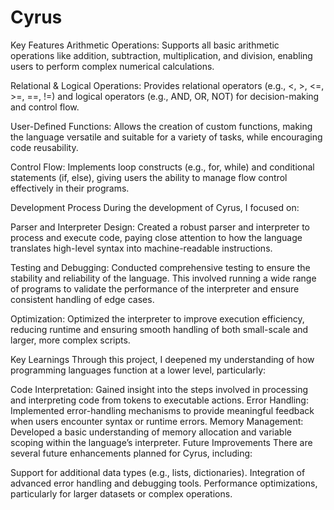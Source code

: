 # Cyrus
 
Key Features
Arithmetic Operations: Supports all basic arithmetic operations like addition, subtraction, multiplication, and division, enabling users to perform complex numerical calculations.

Relational & Logical Operations: Provides relational operators (e.g., <, >, <=, >=, ==, !=) and logical operators (e.g., AND, OR, NOT) for decision-making and control flow.

User-Defined Functions: Allows the creation of custom functions, making the language versatile and suitable for a variety of tasks, while encouraging code reusability.

Control Flow: Implements loop constructs (e.g., for, while) and conditional statements (if, else), giving users the ability to manage flow control effectively in their programs.

Development Process
During the development of Cyrus, I focused on:

Parser and Interpreter Design: Created a robust parser and interpreter to process and execute code, paying close attention to how the language translates high-level syntax into machine-readable instructions.

Testing and Debugging: Conducted comprehensive testing to ensure the stability and reliability of the language. This involved running a wide range of programs to validate the performance of the interpreter and ensure consistent handling of edge cases.

Optimization: Optimized the interpreter to improve execution efficiency, reducing runtime and ensuring smooth handling of both small-scale and larger, more complex scripts.

Key Learnings
Through this project, I deepened my understanding of how programming languages function at a lower level, particularly:

Code Interpretation: Gained insight into the steps involved in processing and interpreting code from tokens to executable actions.
Error Handling: Implemented error-handling mechanisms to provide meaningful feedback when users encounter syntax or runtime errors.
Memory Management: Developed a basic understanding of memory allocation and variable scoping within the language’s interpreter.
Future Improvements
There are several future enhancements planned for Cyrus, including:

Support for additional data types (e.g., lists, dictionaries).
Integration of advanced error handling and debugging tools.
Performance optimizations, particularly for larger datasets or complex operations.
